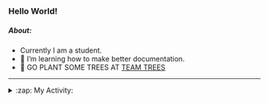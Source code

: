 ### Hello World!

##### About:
- Currently I am a student.
- 🌱 I’m learning how to make better documentation.
- 🌱 GO PLANT SOME TREES AT [TEAM TREES](https://teamtrees.org/)

---
<details>
  <summary>:zap: My Activity:</summary>
  
<!--START_SECTION:waka-->
![Code Time](http://img.shields.io/badge/Code%20Time-1%2C197%20hrs%2010%20mins-blue)

**I'm a Night 🦉** 

```text
🌞 Morning                1884 commits        ██░░░░░░░░░░░░░░░░░░░░░░░   09.99 % 
🌆 Daytime                6443 commits        █████████░░░░░░░░░░░░░░░░   34.15 % 
🌃 Evening                5436 commits        ███████░░░░░░░░░░░░░░░░░░   28.81 % 
🌙 Night                  5104 commits        ███████░░░░░░░░░░░░░░░░░░   27.05 % 
```
📅 **I'm Most Productive on Wednesday** 

```text
Monday                   2657 commits        ████░░░░░░░░░░░░░░░░░░░░░   14.08 % 
Tuesday                  2565 commits        ███░░░░░░░░░░░░░░░░░░░░░░   13.60 % 
Wednesday                4407 commits        ██████░░░░░░░░░░░░░░░░░░░   23.36 % 
Thursday                 2435 commits        ███░░░░░░░░░░░░░░░░░░░░░░   12.91 % 
Friday                   1988 commits        ███░░░░░░░░░░░░░░░░░░░░░░   10.54 % 
Saturday                 1641 commits        ██░░░░░░░░░░░░░░░░░░░░░░░   08.70 % 
Sunday                   3174 commits        ████░░░░░░░░░░░░░░░░░░░░░   16.82 % 
```


📊 **This Week I Spent My Time On** 

```text
🔥 Editors: 
VS Code                  10 hrs 35 mins      ████████████████░░░░░░░░░   63.90 % 
IntelliJ                 5 hrs 13 mins       ████████░░░░░░░░░░░░░░░░░   31.58 % 
Android Studio           44 mins             █░░░░░░░░░░░░░░░░░░░░░░░░   04.52 % 

🐱‍💻 Projects: 
file-utils               4 hrs 43 mins       ███████░░░░░░░░░░░░░░░░░░   28.47 % 
melody-iuvo              2 hrs 18 mins       ███░░░░░░░░░░░░░░░░░░░░░░   13.96 % 
givbacks-admin           2 hrs 15 mins       ███░░░░░░░░░░░░░░░░░░░░░░   13.59 % 
intro                    1 hr 31 mins        ██░░░░░░░░░░░░░░░░░░░░░░░   09.15 % 
demo                     1 hr 30 mins        ██░░░░░░░░░░░░░░░░░░░░░░░   09.11 % 
```


 Last Updated on 12/09/2023 06:11:06 UTC
<!--END_SECTION:waka-->
</details>
